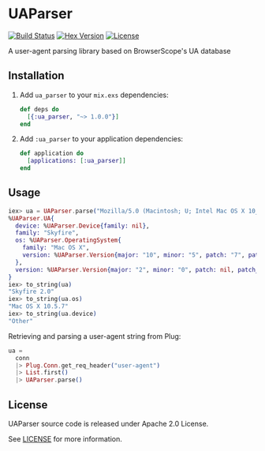 # UAParser

[![Build Status][travis-img]][travis] [![Hex Version][hex-img]][hex] [![License][license-img]][license]

A user-agent parsing library based on BrowserScope's UA database

[travis-img]: https://travis-ci.org/doomspork/ua_parser.png?branch=master
[travis]: https://travis-ci.org/doomspork/ua_parser
[hex-img]: https://img.shields.io/hexpm/v/ua_parser.svg
[hex]: https://hex.pm/packages/ua_parser
[license-img]: https://img.shields.io/badge/license-Apache%202.0-blue.svg
[license]: http://opensource.org/licenses/Apache-2.0

## Installation

1. Add `ua_parser` to your `mix.exs` dependencies:

    ```elixir
    def deps do
      [{:ua_parser, "~> 1.0.0"}]
    end
    ```

2. Add `:ua_parser` to your application dependencies:

    ```elixir
    def application do
      [applications: [:ua_parser]]
    end
    ```

## Usage

```elixir
iex> ua = UAParser.parse("Mozilla/5.0 (Macintosh; U; Intel Mac OS X 10_5_7; en-us) AppleWebKit/530.17 (KHTML, like Gecko) Version/4.0 Safari/530.17 Skyfire/2.0")
%UAParser.UA{
  device: %UAParser.Device{family: nil},
  family: "Skyfire",
  os: %UAParser.OperatingSystem{
    family: "Mac OS X",
    version: %UAParser.Version{major: "10", minor: "5", patch: "7", patch_minor: nil}
  },
  version: %UAParser.Version{major: "2", minor: "0", patch: nil, patch_minor: nil}
}
iex> to_string(ua)
"Skyfire 2.0"
iex> to_string(ua.os)
"Mac OS X 10.5.7"
iex> to_string(ua.device)
"Other"
```

Retrieving and parsing a user-agent string from Plug:
```elixir
ua =
  conn
  |> Plug.Conn.get_req_header("user-agent")
  |> List.first()
  |> UAParser.parse()
```

## License

UAParser source code is released under Apache 2.0 License.

See [LICENSE](LICENSE) for more information.
